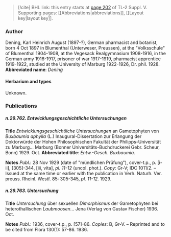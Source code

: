 > [!cite] BHL link: this entry starts at [page 202](https://www.biodiversitylibrary.org/page/33259248) of TL-2 Suppl. V.
> Supporting pages: [[Abbreviations|abbreviations]], [[Layout key|layout key]].

### Author

Dening, Karl Heinrich August (1897-?), German pharmacist and botanist, born 4 Oct 1897 in Blumenthal (Unterweser, Preussen), at the "Volksschule" of Blumenthal 1904-1908, at the Vegesack Realgymnasium 1908-1916, in the German army 1916-1917, prisoner of war 1917-1919, pharmacist apprentice 1919-1922, studied at the University of Marburg 1922-1926, Dr. phil. 1928. 
**Abbreviated name**: *Dening*

#### Herbarium and types

Unknown.

### Publications

##### n.29.762. Entwicklungsgeschichtliche Untersuchungen

**Title**
*Entwicklungsgeschichtliche Untersuchungen* an Gametophyten von *Buxbaumia aphylla* (L.) Inaugural-Dissertation zur Erlangung der Doktorwürde der Hohen Philosophischen Fakultät der Philipps-Universität zu Marburg... Marburg (Bonner Universitäts-Buchdruckerei Gebr. Scheur, Bonn) 1929. Oct.
**Abbreviated title**: *Entw.-Gesch. Buxbaumia*.

**Notes**
*Publ*.: 28 Nov 1929 (date of "mündlichen Prüfung"), cover-t.p., p. \[i-ii\], \[305\]-344, \[iii, vita\], *pl. 11-12* (uncol. phot.). *Copy*: Gr-V; IDC 1011/2. – Issued at the same time or earlier with the publication in Verh. Naturh. Ver. preuss. Rheinl. Westf. 85: 305-345, *pl. 11-12.* 1929.

##### n.29.763. Untersuchung

**Title**
*Untersuchung* über sexuellen *Dimorphismus* der Gametophyten bei heterothallischen *Laubmoosen*... Jena (Verlag von Gustav Fischer) 1936. Oct.

**Notes**
*Publ*.: 1936, cover-t.p., p. \[57\]-86. *Copies*: B, Gr-V. – Reprinted and to be cited from Flora 130(1): 57-86. 1936.

